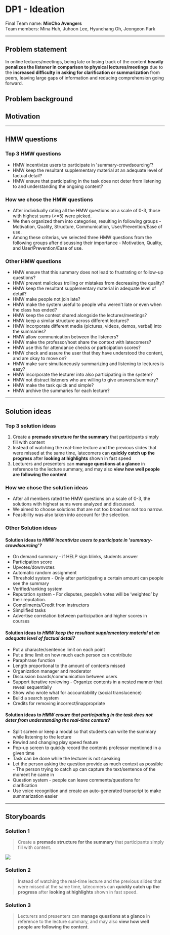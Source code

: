 # DP1 - Ideation
Final Team name: **MinCho Avengers** <br>
Team members: Mina Huh, Juhoon Lee, Hyunchang Oh, Jeongeon Park

-----

## Problem statement
In online lectures/meetings, being late or losing track of the content **heavily penalizes the listener in comparison to physical lectures/meetings** due to the **increased difficulty in asking for clarification or summarization** from peers, leaving large gaps of information and reducing comprehension going forward.

## Problem background


## Motivation


-----

## HMW questions
### Top 3 HMW questions
* HMW incentivize users to participate in 'summary-crowdsourcing'?
* HMW keep the resultant supplementary material at an adequate level of factual detail?
* HMW ensure that participating in the task does not deter from listening to and understanding the ongoing content?

### How we chose the HMW questions
* After individually rating all the HMW questions on a scale of 0-3, those with highest sums (>=5) were picked.
* We then organized them into categories, resulting in following groups - Motivation, Quality, Structure, Communication, User/Prevention/Ease of use.
* Among these criterias, we selected three HMW questions from the following groups after discussing their importance - Motivation, Quality, and User/Prevention/Ease of use.

### Other HMW questions
* HMW ensure that this summary does not lead to frustrating or follow-up questions?
* HMW prevent malicious trolling or mistakes from decreasing the quality?
* HMW keep the resultant supplementary material in adequate level of detail?
* HMW make people not join late? 
* HMW make the system useful to people who weren't late or even when the class has ended?
* HMW keep the context shared alongside the lectures/meetings?
* HMW keep a similar structure across different lectures?
* HMW incorporate different media (pictures, videos, demos, verbal) into the summaries?
* HMW allow communication between the listeners?
* HMW make the professor/host share the context with latecomers?
* HMW use this for attendance checks or participation scores?
* HMW check and assure the user that they have understood the content, and are okay to move on?
* HMW make sure simultaneously summarizing and listening to lectures is easy?
* HMW incorporate the lecturer into also participating in the system?
* HMW not distract listeners who are willing to give answers/summary?
* HMW make the task quick and simple?
* HMW archive the summaries for each lecture?

-----

## Solution ideas
### Top 3 solution ideas
1. Create a **premade structure for the summary** that participants simply fill with content
2. Instead of watching the real-time lecture and the previous slides that were missed at the same time, latecomers can **quickly catch up the progress** after **looking at highlights** shown in fast speed
3. Lecturers and presenters can **manage questions at a glance** in reference to the lecture summary, and may also **view how well people are following the content**

### How we chose the solution ideas
* After all members rated the HMW questions on a scale of 0-3, the solutions with highest sums were analyzed and discussed.
* We aimed to choose solutions that are not too broad nor not too narrow.
* Feasibility was also taken into account for the selection.

### Other Solution ideas
#### Solution ideas to *HMW incentivize users to participate in 'summary-crowdsourcing'?*
* On demand summary - if HELP sign blinks, students answer
* Participation score
* Upvotes/downvotes
* Automatic random assignment 
* Threshold system - Only after participating a certain amount can people see the summary
* Verified/ranking system
* Reputation system - For disputes, people’s votes will be ‘weighted’ by their reputation.
* Compliments/Credit from instructors
* Simplified tasks
* Advertise correlation between participation and higher scores in courses

#### Solution ideas to *HMW keep the resultant supplementary material at an adequate level of factual detail?*
* Put a character/sentence limit on each point
* Put a time limit on how much each person can contribute
* Paraphrase function
* Length proportional to the amount of contents missed
* Organization manager and moderator
* Discussion boards/communication between users
* Support iterative reviewing - Organize contents in a nested manner that reveal sequentially
* Show who wrote what for accountability (social translucence)
* Build a search system
* Credits for removing incorrect/inappropriate

#### Solution ideas to *HMW ensure that participating in the task does not deter from understanding the real-time content?*
* Split screen or keep a modal so that students can write the summary while listening to the lecture
* Rewind and changing play speed feature
* Pop-up screen to quickly record the contents professor mentioned in a given time
* Task can be done while the lecturer is not speaking
* Let the person asking the question provide as much context as possible - The person trying to catch up can capture the text/sentence of the moment he came in
* Question system - people can leave comments/questions for clarification
* Use voice recognition and create an auto-generated transcript to make summarization easier

-----

## Storyboards
### Solution 1
> Create a **premade structure for the summary** that participants simply fill with content.
<img src="https://github.com/jeongeon-park/MinChoAvengers/tree/master/documents/DP1/Storyboard_1.JPG?raw=true"/>

### Solution 2
> Instead of watching the real-time lecture and the previous slides that were missed at the same time, latecomers can **quickly catch up the progress** after **looking at highlights** shown in fast speed.


### Solution 3
> Lecturers and presenters can **manage questions at a glance** in reference to the lecture summary, and may also **view how well people are following the content**.
